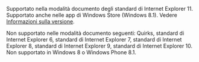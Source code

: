 Supportato nella modalità documento degli standard di Internet Explorer 11. Supportato anche nelle app di Windows Store (Windows 8.1). Vedere [Informazioni sulla versione](../../../javascript/reference/javascript-version-information.md).  
  
 Non supportato nelle modalità documento seguenti: Quirks, standard di Internet Explorer 6, standard di Internet Explorer 7, standard di Internet Explorer 8, standard di Internet Explorer 9, standard di Internet Explorer 10. Non supportato in Windows 8 o Windows Phone 8.1.